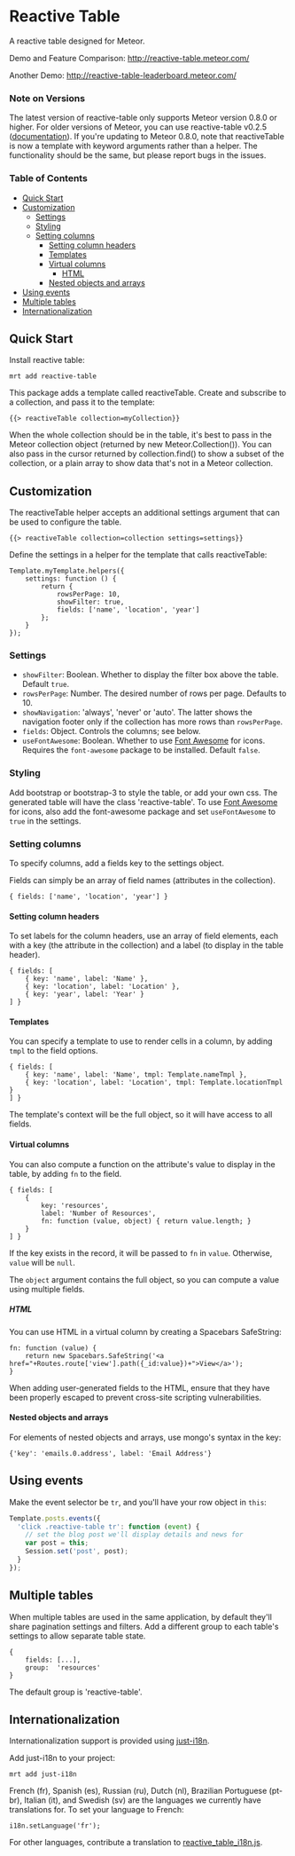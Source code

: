 # Reactive Table
A reactive table designed for Meteor.

Demo and Feature Comparison: http://reactive-table.meteor.com/

Another Demo: http://reactive-table-leaderboard.meteor.com/

### Note on Versions
The latest version of reactive-table only supports Meteor version 0.8.0 or higher.
For older versions of Meteor, you can use reactive-table v0.2.5 ([documentation](https://github.com/ecohealthalliance/reactive-table/tree/v0.2.5)).
If you're updating to Meteor 0.8.0, note that reactiveTable is now a template with keyword arguments rather than a helper. The functionality should be the same, but please report bugs in the issues.

### Table of Contents
- [Quick Start](#quick-start)
- [Customization](#customization)
  - [Settings](#settings)
  - [Styling](#styling)
  - [Setting columns](#setting-columns)
    - [Setting column headers](#setting-column-headers)
    - [Templates](#templates)
    - [Virtual columns](#virtual-columns)
      - [HTML](#html)
    - [Nested objects and arrays](#nested-objects-and-arrays)
- [Using events](#using-events)
- [Multiple tables](#multiple-tables)
- [Internationalization](#internationalization)

## Quick Start

Install reactive table:

    mrt add reactive-table


This package adds a template called reactiveTable. Create and subscribe to a collection, and pass it to the template:

    {{> reactiveTable collection=myCollection}}

When the whole collection should be in the table, it's best to pass in the Meteor collection object (returned by new Meteor.Collection()). You can also pass in the cursor returned by collection.find() to show a subset of the collection, or a plain array to show data that's not in a Meteor collection.



## Customization

The reactiveTable helper accepts an additional settings argument that can be used to configure the table.

    {{> reactiveTable collection=collection settings=settings}}

Define the settings in a helper for the template that calls reactiveTable:

    Template.myTemplate.helpers({
        settings: function () {
            return {
                rowsPerPage: 10,
                showFilter: true,
                fields: ['name', 'location', 'year']
            };
        }
    });


### Settings

* `showFilter`: Boolean. Whether to display the filter box above the table. Default `true`.
* `rowsPerPage`: Number.  The desired number of rows per page. Defaults to 10.
* `showNavigation`: 'always', 'never' or 'auto'.  The latter shows the navigation footer only if the collection has more rows than `rowsPerPage`.
* `fields`: Object. Controls the columns; see below.
* `useFontAwesome`: Boolean. Whether to use [Font Awesome](http://fortawesome.github.io/Font-Awesome/) for icons. Requires the `font-awesome` package to be installed. Default `false`.


### Styling

Add bootstrap or bootstrap-3 to style the table, or add your own css. The generated table will have the class 'reactive-table'. To use [Font Awesome](http://fortawesome.github.io/Font-Awesome/) for icons, also add the font-awesome package and set `useFontAwesome` to `true` in the settings.


### Setting columns

To specify columns, add a fields key to the settings object.


Fields can simply be an array of field names (attributes in the collection).

    { fields: ['name', 'location', 'year'] }


#### Setting column headers

To set labels for the column headers, use an array of field elements, each with a key (the attribute in the collection) and a label (to display in the table header).

    { fields: [
        { key: 'name', label: 'Name' },
        { key: 'location', label: 'Location' },
        { key: 'year', label: 'Year' }
    ] }


#### Templates

You can specify a template to use to render cells in a column, by adding `tmpl` to the field options.

    { fields: [
        { key: 'name', label: 'Name', tmpl: Template.nameTmpl },
        { key: 'location', label: 'Location', tmpl: Template.locationTmpl }
    ] }

The template's context will be the full object, so it will have access to all fields.

#### Virtual columns

You can also compute a function on the attribute's value to display in the table, by adding `fn` to the field.

    { fields: [
        {
            key: 'resources',
            label: 'Number of Resources',
            fn: function (value, object) { return value.length; }
        }
    ] }

If the key exists in the record, it will be passed to `fn` in `value`. Otherwise, `value` will be `null`.

The `object` argument contains the full object, so you can compute a value using multiple fields.

##### HTML

You can use HTML in a virtual column by creating a Spacebars SafeString:

    fn: function (value) {
        return new Spacebars.SafeString('<a href="+Routes.route['view'].path({_id:value})+">View</a>'); 
    }

When adding user-generated fields to the HTML, ensure that they have been properly escaped to prevent cross-site scripting vulnerabilities.

#### Nested objects and arrays

For elements of nested objects and arrays, use mongo's syntax in the key:

    {'key': 'emails.0.address', label: 'Email Address'}


## Using events

Make the event selector be `tr`, and you'll have your row object in `this`:

```JavaScript
Template.posts.events({
  'click .reactive-table tr': function (event) {
    // set the blog post we'll display details and news for
    var post = this;
    Session.set('post', post);
  }
});
```

## Multiple tables

When multiple tables are used in the same application, by default they'll share pagination settings and filters. Add a different group to each table's settings to allow separate table state.

    {
        fields: [...],
        group:  'resources'
    }

The default group is 'reactive-table'.

## Internationalization

Internationalization support is provided using [just-i18n](https://github.com/subhog/meteor-just-i18n).

Add just-i18n to your project:

    mrt add just-i18n

French (fr), Spanish (es), Russian (ru), Dutch (nl), Brazilian Portuguese (pt-br), Italian (it), and Swedish (sv) are the languages we currently have translations for. To set your language to French:

    i18n.setLanguage('fr');

For other languages, contribute a translation to [reactive_table_i18n.js](https://github.com/ecohealthalliance/reactive-table/blob/master/lib/reactive_table_i18n.js).
